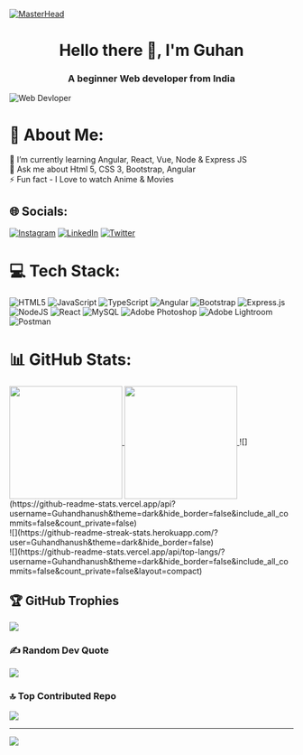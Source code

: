 [![MasterHead](https://repository-images.githubusercontent.com/588181932/e36ec678-7984-4cdd-8e4c-a3932772ff8e)](https://github.com/Guhandhanush)
<h1 align="center">Hello there 👋, I'm Guhan </h1>

<h3 align="center">A beginner Web developer from India</h3>

<img align="center" alt="Web Devloper" src="https://www.wingstechsolutions.com/wp-content/uploads/2022/03/full-stack-development.gif">

# 💫 About Me:
🌱 I’m currently learning Angular, React, Vue, Node & Express JS<br>💬 Ask me about Html 5, CSS 3, Bootstrap, Angular<br>⚡ Fun fact - I Love to watch Anime & Movies


## 🌐 Socials:
[![Instagram](https://img.shields.io/badge/Instagram-%23E4405F.svg?logo=Instagram&logoColor=white)](https://instagram.com/guhandhanush_official) [![LinkedIn](https://img.shields.io/badge/LinkedIn-%230077B5.svg?logo=linkedin&logoColor=white)](https://linkedin.com/in/guhan-s-8052381ba) [![Twitter](https://img.shields.io/badge/Twitter-%231DA1F2.svg?logo=Twitter&logoColor=white)](https://twitter.com/erenyeager2605) 

# 💻 Tech Stack:
![HTML5](https://img.shields.io/badge/html5-%23E34F26.svg?style=for-the-badge&logo=html5&logoColor=white) ![JavaScript](https://img.shields.io/badge/javascript-%23323330.svg?style=for-the-badge&logo=javascript&logoColor=%23F7DF1E) ![TypeScript](https://img.shields.io/badge/typescript-%23007ACC.svg?style=for-the-badge&logo=typescript&logoColor=white) ![Angular](https://img.shields.io/badge/angular-%23DD0031.svg?style=for-the-badge&logo=angular&logoColor=white) ![Bootstrap](https://img.shields.io/badge/bootstrap-%23563D7C.svg?style=for-the-badge&logo=bootstrap&logoColor=white) ![Express.js](https://img.shields.io/badge/express.js-%23404d59.svg?style=for-the-badge&logo=express&logoColor=%2361DAFB) ![NodeJS](https://img.shields.io/badge/node.js-6DA55F?style=for-the-badge&logo=node.js&logoColor=white) ![React](https://img.shields.io/badge/react-%2320232a.svg?style=for-the-badge&logo=react&logoColor=%2361DAFB) ![MySQL](https://img.shields.io/badge/mysql-%2300f.svg?style=for-the-badge&logo=mysql&logoColor=white) ![Adobe Photoshop](https://img.shields.io/badge/adobephotoshop-%2331A8FF.svg?style=for-the-badge&logo=adobephotoshop&logoColor=white) ![Adobe Lightroom](https://img.shields.io/badge/Adobe%20Lightroom-31A8FF.svg?style=for-the-badge&logo=Adobe%20Lightroom&logoColor=white) ![Postman](https://img.shields.io/badge/Postman-FF6C37?style=for-the-badge&logo=postman&logoColor=white)
# 📊 GitHub Stats:
<a href="https://github.com/anuraghazra/github-readme-stats">
  <img height=200 align="center" src="https://github-readme-stats.vercel.app/api?username=guhandhanush" />
</a>
<a href="https://github.com/anuraghazra/convoychat">
  <img height=200 align="center" src="https://github-readme-stats.vercel.app/api/top-langs?username=guhandhanush&layout=compact&langs_count=8&card_width=320" />
</a>
![](https://github-readme-stats.vercel.app/api?username=Guhandhanush&theme=dark&hide_border=false&include_all_commits=false&count_private=false)<br/>
![](https://github-readme-streak-stats.herokuapp.com/?user=Guhandhanush&theme=dark&hide_border=false)<br/>
![](https://github-readme-stats.vercel.app/api/top-langs/?username=Guhandhanush&theme=dark&hide_border=false&include_all_commits=false&count_private=false&layout=compact)

## 🏆 GitHub Trophies
![](https://github-profile-trophy.vercel.app/?username=Guhandhanush&theme=radical&no-frame=false&no-bg=true&margin-w=4)

### ✍️ Random Dev Quote
![](https://quotes-github-readme.vercel.app/api?type=horizontal&theme=dark)

### 🔝 Top Contributed Repo
![](https://github-contributor-stats.vercel.app/api?username=Guhandhanush&limit=5&theme=dark&combine_all_yearly_contributions=true)

---
[![](https://visitcount.itsvg.in/api?id=Guhandhanush&icon=0&color=0)](https://visitcount.itsvg.in)

<!-- Proudly created with GPRM ( https://gprm.itsvg.in ) -->
